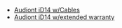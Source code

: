 * [Audiont iD14 w/Cables](https://amzn.to/2BIvovG)
* [Audiont iD14 w/extended warranty](https://amzn.to/2BIW67A)